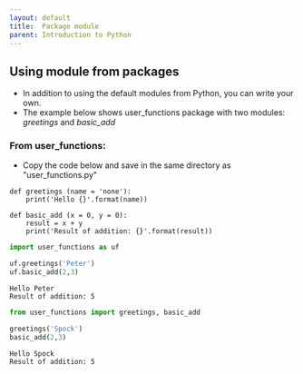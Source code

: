```yaml
---
layout: default
title:  Package module
parent: Introduction to Python
---
```


## Using module from packages
+ In addition to using the default modules from Python, you can write your own.
+ The example below shows user_functions package with two modules: *greetings* and *basic_add*

### From user_functions:
+ Copy the code below and save in the same directory as "user_functions.py"

```
def greetings (name = 'none'):
    print('Hello {}'.format(name))

def basic_add (x = 0, y = 0):
    result = x + y
    print('Result of addition: {}'.format(result))
```



```python
import user_functions as uf

uf.greetings('Peter')
uf.basic_add(2,3)
```

    Hello Peter
    Result of addition: 5



```python
from user_functions import greetings, basic_add

greetings('Spock')
basic_add(2,3)
```

    Hello Spock
    Result of addition: 5
